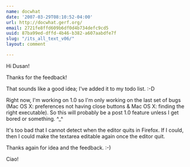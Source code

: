 ```yaml
---
name: docwhat
date: '2007-03-29T08:10:52-04:00'
url: http://docwhat.gerf.org/
email: 2721fe8ffd609b6df0d4b734defc9cd5
uuid: 87ba99ed-dffd-4b46-b382-a607aabdfe7f
slug: "/its_all_text_v06/"
layout: comment

---
```


Hi Dusan!

Thanks for the feedback!

That sounds like a good idea; I've added it to my todo list. :-D

Right now, I'm working on 1.0 so I'm only working on the last set of bugs (Mac OS X: preferences not having close buttons & Mac OS X: finding the right executable).  So this will probably be a post 1.0 feature unless I get bored or something. ^_^

It's too bad that I cannot detect when the editor quits in Firefox.  If I could, then I could make the textarea editable again once the editor quit.

Thanks again for idea and the feedback. :-)

Ciao!
